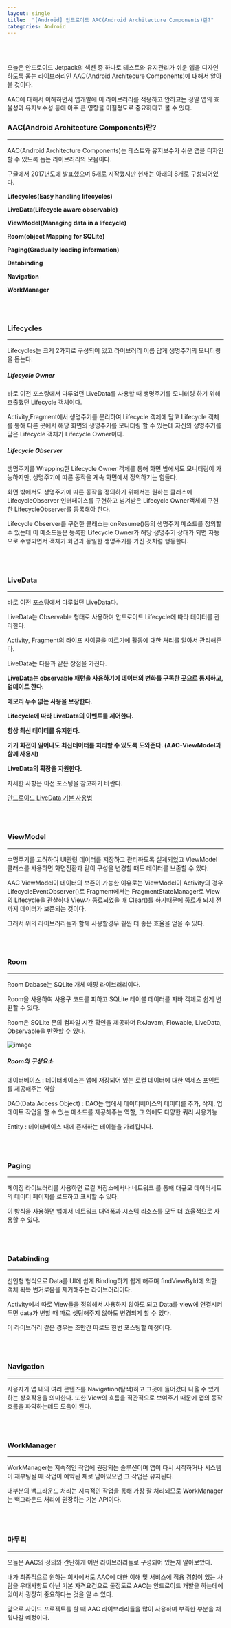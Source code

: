 ```yaml
---
layout: single
title:  "[Android] 안드로이드 AAC(Android Architecture Components)란?"
categories: Android
---
```


<br/><br/>

오늘은 안드로이드 Jetpack의 섹션 중 하나로 테스트와 유지관리가 쉬운 앱을 디자인하도록 돕는 라이브러리인 AAC(Android Architecure Components)에 대해서 알아볼 것이다.

AAC에 대해서 이해하면서 앱개발에 이 라이브러리를 적용하고 안하고는 정말 앱의 효율성과 유지보수성 등에 아주 큰 영향을 미칠정도로 중요하다고 볼 수 있다.

### AAC(Android Architecture Components)란?


---

AAC(Android Architecture Components)는 테스트와 유지보수가 쉬운 앱을 디자인할 수 있도록 돕는 라이브러리의 모음이다.

구글에서 2017년도에 발표했으며 5개로 시작했지만 현재는 아래의 8개로 구성되어있다.

**Lifecycles(Easy handling lifecycles)**

**LiveData(Lifecycle aware observable)**

**ViewModel(Managing data in a lifecycle)**

**Room(object Mapping for SQLite)**

**Paging(Gradually loading information)**

**Databinding**

**Navigation**

**WorkManager**



<br/><br/>
### Lifecycles


---

Lifecycles는 크게 2가지로 구성되어 있고 라이브러리 이름 답게 생명주기의 모니터링을 돕는다.

##### Lifecycle Owner

바로 이전 포스팅에서 다루었던 LiveData를 사용할 때 생명주기를 모니터링 하기 위해 호출했던 Lifecycle 객체이다.

Activity,Fragment에서 생명주기를 분리하여 Lifecycle 객체에 담고 Lifecycle 객체를 통해 다른 곳에서 해당 화면의 생명주기를 모니터링 할 수 있는데 자신의 생명주기를 담은 Lifecycle 객체가 Lifecycle Owner이다.

##### Lifecycle Observer

생명주기를 Wrapping한 Lifecycle Owner 객체를 통해 화면 밖에서도 모니터링이 가능하지만, 생명주기에 따른 동작을 계속 화면에서 정의하기는 힘들다.

화면 밖에서도 생명주기에 따른 동작을 정의하기 위해서는 원하는 클래스에 LifecycleObserver 인터페이스를 구현하고 넘겨받은 Lifecycle Owner객체에 구현한 LifecycleObserver를 등록해야 한다.

Lifecycle Observer를 구현한 클래스는 onResume()등의 생명주기 메소드를 정의할 수 있는데 이 메소드들은 등록한 Lifecycle Owner가 해당 생명주기 상태가 되면 자동으로 수행되면서 객체가 화면과 동일한 생명주기를 가진 것처럼 행동한다.

<br/><br/>
### LiveData


---

바로 이전 포스팅에서 다루었던 LiveData다.

LiveData는 Observable 형태로 사용하며 안드로이드 Lifecycle에 따라 데이터를 관리한다.

Activity, Fragment의 라이프 사이클을 따르기에 활동에 대한 처리를 알아서 관리해준다.

LiveData는 다음과 같은 장점을 가진다.

**LiveData는 observable 패턴을 사용하기에 데이터의 변화를 구독한 곳으로 통지하고, 업데이트 한다.**

**메모리 누수 없는 사용을 보장한다.**

**Lifecycle에 따라 LiveData의 이벤트를 제어한다.**

**항상 최신 데이터를 유지한다.**

**기기 회전이 일어나도 최신데이터를 처리할 수 있도록 도와준다. (AAC-ViewModel과 함께 사용시)**

**LiveData의 확장을 지원한다.**

자세한 사항은 이전 포스팅을 참고하기 바란다.

[안드로이드 LiveData 기본 사용법](https://nam8399.github.io/android/androidpost/ "LiveData")

<br/><br/>
### ViewModel


---

수명주기를 고려하여 UI관련 데이터를 저장하고 관리하도록 설계되었고 ViewModel 클래스를 사용하면 화면전환과 같이 구성을 변경할 때도 데이터를 보존할 수 있다.

AAC ViewModel이 데이터의 보존이 가능한 이유로는 ViewModel이 Activity의 경우 LifecycleEventObserver()로 Fragment에서는 FragmentStateManager로 View의 Lifecycle을 관찰하다 View가 종료되었을 때 Clear()를 하기때문에 종료가 되지 전까지 데이터가 보존되는 것이다.

그래서 위의 라이브러리들과 함께 사용할경우 훨씬 더 좋은 효율을 얻을 수 있다.

<br/><br/>

### Room

---

Room Dabase는 SQLite 개체 매핑 라이브러리이다. 

Room을 사용하여 사용구 코드를 피하고 SQLite 테이블 데이터를 자바 객체로 쉽게 변환할 수 있다. 

Room은 SQLite 문의 컴파일 시간 확인을 제공하며 RxJavam, Flowable, LiveData, Observable을 반환할 수 있다.

![image](https://user-images.githubusercontent.com/69960282/223287523-d42067fa-9c4a-48cf-922f-69d023069d0d.png)

##### Room의 구성요소

데이터베이스 : 데이터베이스는 앱에 저장되어 있는 로컬 데이터에 대한 액세스 포인트를 제공해주는 역할

DAO(Data Access Object) : DAO는 앱에서 데이터베이스의 데이터를 추가, 삭제, 업데이트 작업을 할 수 있는 메소드를 제공해주는 역할, 그 외에도 다양한 쿼리 사용가능

Entity : 데이터베이스 내에 존재하는 테이블을 가리킵니다.

<br/><br/>

### Paging

---

페이징 라이브러리를 사용하면 로컬 저장소에서나 네트워크 를 통해 대규모 데이터세트의 데이터 페이지를 로드하고 표시할 수 있다. 

이 방식을 사용하면 앱에서 네트워크 대역폭과 시스템 리소스를 모두 더 효율적으로 사용할 수 있다.


<br/><br/>

### Databinding

---

선언형 형식으로 Data를 UI에 쉽게 Binding하기 쉽게 해주며 findViewById에 의한 객체 획득 번거로움을 제거해주는 라이브러리이다.

Activity에서 따로 View들을 정의해서 사용하지 않아도 되고 Data를 view에 연결시켜두면 data가 변할 때 따로 셋팅해주지 않아도 변경되게 할 수 있다.

이 라이브러리 같은 경우는 조만간 따로도 한번 포스팅할 예정이다. 

<br/><br/>

### Navigation

---

사용자가 앱 내의 여러 콘텐츠를 Navigation(탐색)하고 그곳에 들어갔다 나올 수 있게 하는 상호작용을 의미한다.
또한 View의 흐름을 직관적으로 보여주기 때문에 앱의 동작흐름을 파악하는데도 도움이 된다.



<br/><br/>

### WorkManager

---

WorkManager는 지속적인 작업에 권장되는 솔루션이며 앱이 다시 시작하거나 시스템이 재부팅될 때 작업이 예약된 채로 남아있으면 그 작업은 유지된다. 

대부분의 백그라운드 처리는 지속적인 작업을 통해 가장 잘 처리되므로 WorkManager는 백그라운드 처리에 권장하는 기본 API이다.


<br/><br/>
### 마무리


---

오늘은 AAC의 정의와 간단하게 어떤 라이브러리들로 구성되어 있는지 알아보았다.

내가 최종적으로 원하는 회사에서도 AAC에 대한 이해 및 서비스에 적용 경험이 있는 사람을 우대사항도 아닌 기본 자격요건으로 둘정도로 AAC는 안드로이드 개발을 하는데에 있어서 굉장히 중요하다는 것을 알 수 있다.

앞으로 사이드 프로젝트를 할 때 AAC 라이브러리들을 많이 사용하며 부족한 부분을 채워나갈 예정이다.

